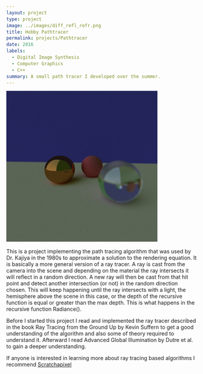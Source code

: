 ```yaml
---
layout: project
type: project
image: ../images/diff_refl_refr.png
title: Hobby Pathtracer
permalink: projects/Pathtracer
date: 2016
labels:
  - Digital Image Synthesis
  - Computer Graphics
  - C++
summary: A small path tracer I developed over the summer.
---
```


<div class="ui small rounded images">
  <img class="ui image" src="../images/diff_refl_refr.png">
</div>

This is a project implementing the path tracing algorithm that was used by Dr. Kajiya in the 1980s to approximate a solution to the rendering equation. It is basically a more general version of a ray tracer. A ray is cast from the camera into the scene and depending on the material the ray intersects it will reflect in a random direction. A new ray will then be cast from that hit point and detect another intersection (or not) in the random direction chosen. This will keep happening until the ray intersects with a light, the hemisphere above the scene in this case, or the depth of the recursive function is equal or greater than the max depth. This is what happens in the recursive function Radiance(). 

Before I started this project I read and implemented the ray tracer described in the book Ray Tracing from the Ground Up by Kevin Suffern to get a good understanding of the algorithm and also some of theory required to understand it. Afterward I read Advanced Global Illumination by Dutre et al. to gain a deeper understanding. 

If anyone is interested in learning more about ray tracing based algorithms I recommend [Scratchapixel](https://www.scratchapixel.com)
